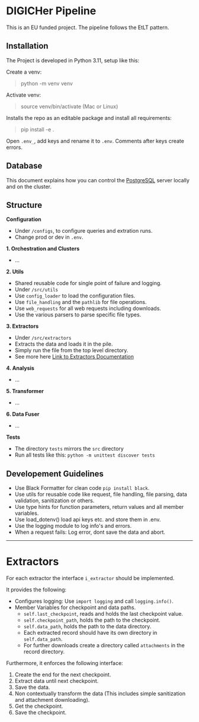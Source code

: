 # DIGICHer Pipeline

This is an EU funded project. The pipeline follows the EtLT pattern.

## Installation

The Project is developed in Python 3.11, setup like this:

Create a venv:

> python -m venv venv

Activate venv:

> source venv/bin/activate (Mac or Linux)

Installs the repo as an editable package and install all requirements:

> pip install -e .

Open `.env_`, add keys and rename it to `.env`. Comments after keys create errors.

## Database 

This document explains how you can control the [PostgreSQL](sql/README.md) server locally and on the cluster.

## Structure

**Configuration**

- Under `/configs`, to configure queries and extration runs.
- Change prod or dev in `.env`.

**1. Orchestration and Clusters**

- ...

**2. Utils**

- Shared reusable code for single point of failure and logging.
- Under `/src/utils`
- Use `config_loader` to load the configuration files.
- Use `file_handling` and the `pathlib` for file operations.
- Use `web_requests` for all web requests including downloads.
- Use the various parsers to parse specific file types.

**3. Extractors**

- Under `/src/extractors`
- Extracts the data and loads it in the pile.
- Simply run the file from the top level directory.
- See more here [Link to Extractors Documentation](src/extractors/README.md)

**4. Analysis**

- ...

**5. Transformer**

- ...

**6. Data Fuser**

- ...

**Tests**

- The directory `tests` mirrors the `src` directory
- Run all tests like this: `python -m unittest discover tests`


## Developement Guidelines

- Use Black Formatter for clean code `pip install black`.
- Use utils for reusable code like request, file handling, file parsing, data validation, sanitization or others.
- Use type hints for function parameters, return values and all member variables.
- Use load_dotenv() load api keys etc. and store them in .env.
- Use the logging module to log info's and errors.
- When a request fails: Log error, dont save the data and abort.


-----

# Extractors

For each extractor the interface `i_extractor` should be implemented.

It provides the following:

* Configures logging: Use `import logging` and call `logging.info()`.
* Member Variables for checkpoint and data paths.
    * `self.last_checkpoint`, reads and holds the last checkpoint value.
    * `self.checkpoint_path`, holds the path to the checkpoint.
    * `self.data_path`, holds the path to the data directory.
    * Each extracted record should have its own directory in `self.data_path`.
    * For further downloads create a directory called `attachments` in the record directory.

Furthermore, it enforces the following interface:

1. Create the end for the next checkpoint.
2. Extract data until next checkpoint.
3. Save the data.
4. Non contextually transform the data (This includes simple sanitization and attachment downloading).
5. Get the checkpoint.
6. Save the checkpoint.